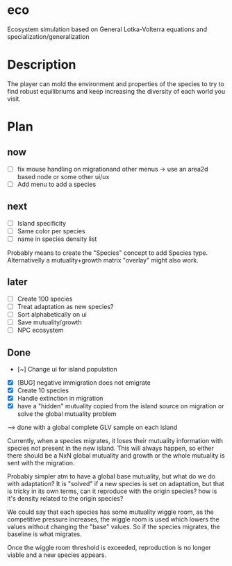 # eco

Ecosystem simulation based on General Lotka-Volterra equations and specialization/generalization

# Description

The player can mold the environment and properties of the species to try to find robust equilibriums and keep increasing the diversity of each world you visit.

# Plan

## now

- [ ] fix mouse handling on migrationand other menus -> use an area2d based node or some other ui/ux
- [ ] Add menu to add a species

## next

- [ ] Island specificity
- [ ] Same color per species
- [ ] name in species density list

Probably means to create the "Species" concept to add Species type.
Alternativelly a mutuality+growth matrix "overlay" might also work.

## later

- [ ] Create 100 species
- [ ] Treat adaptation as new species?
- [ ] Sort alphabetically on ui
- [ ] Save mutuality/growth
- [ ] NPC ecosystem

## Done

- [~] Change ui for island population
- [x] [BUG] negative immigration does not emigrate
- [x] Create 10 species
- [x] Handle extinction in migration
- [x] have a "hidden" mutuality copied from the island source on migration or solve the global mutuality problem

--> done with a global complete GLV sample on each island

Currently, when a species migrates, it loses their mutuality information with species not present in the new island.
This will always happen, so either there should be a NxN global mutuality and growth or the whole mutuality is sent
with the migration.

Probably simpler atm to have a global base mutuality, but what do we do with adaptation? It is "solved" if a new
species is set on adaptation, but that is tricky in its own terms, can it reproduce with the origin species? how is
it's density related to the origin species?

We could say that each species has some mutuality wiggle room, as the competitive pressure increases,
the wiggle room is used which lowers the values without changing the "base" values. So if the species migrates,
the baseline is what migrates.

Once the wiggle room threshold is exceeded, reproduction is no longer viable and a new species appears.
